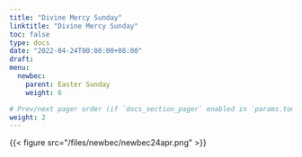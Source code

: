 ```yaml
---
title: "Divine Mercy Sunday"
linktitle: "Divine Mercy Sunday"
toc: false
type: docs
date: "2022-04-24T00:00:00+08:00"
draft:
menu:
  newbec:
    parent: Easter Sunday
    weight: 6

# Prev/next pager order (if `docs_section_pager` enabled in `params.toml`)
weight: 2
---
```


{{< figure src="/files/newbec/newbec24apr.png" >}}
